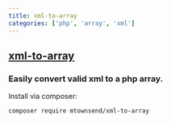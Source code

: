 ```yaml
---
title: xml-to-array
categories: ['php', 'array', 'xml']
---
```

## [xml-to-array](https://github.com/mtownsend5512/xml-to-array)

### Easily convert valid xml to a php array.


Install via composer:

```
composer require mtownsend/xml-to-array
```
